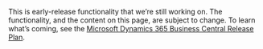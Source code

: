 ﻿This is early-release functionality that we’re still working on. The functionality, and the content on this page, are subject to change. To learn what’s coming, see the [Microsoft Dynamics 365 Business Central Release Plan](/dynamics365/release-plans/).